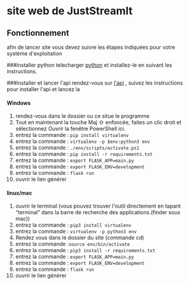 # site web de JustStreamIt



## Fonctionnement

afin de lancer site vous devez suivre les étapes indiquées pour votre système d'exploitation



###installer python
telecharger [python](https://www.python.org/downloads/ "python") et installez-le en suivant les instructions.

###installer et lancer l'api
rendez-vous sur  [l'api](https://github.com/OpenClassrooms-Student-Center/OCMovies-API-EN-FR "l'api") , suivez les instructions pour installer l'api et lancez la



#### Windows
1. rendez-vous dans le dossier ou ce situe le programme
2. Tout en maintenant la touche Maj ⇧ enfoncée, faites un clic droit et sélectionnez Ouvrir la fenêtre PowerShell ici.
3. entrez la commande : ``pip install virtualenv``
4. entrez la commande : ``virtualenv -p $env:python3 env``
5. entrez la commande : ``./env/scripts/activate.ps1``
6. entrez la commande : ``pip install -r requirements.txt``
7. entrez la commande : ``export FLASK_APP=main.py``
8. entrez la commande : ``export FLASK_ENV=development``
9. entrez la commande : ``flask run``
10. ouvrir le lien générer
 
#### linux/mac

1. ouvrir le terminal (vous pouvez trouver l'outil directement en tapant “terminal” dans la barre de recherche des applications.(finder sous mac))
2. entrez la commande : ``pip3 install virtualenv``
3. entrez la commande : ``virtualenv -p python3 env``
4. Rendez vous dans le dossier du site (commande cd)
5. entrez la commande :``source env/bin/activate``
6. entrez la commande : ``pip3 install -r requirements.txt``
7. entrez la commande : ``export FLASK_APP=main.py``
8. entrez la commande : ``export FLASK_ENV=development``
9. entrez la commande : ``flask run``
10. ouvrir le lien générer
